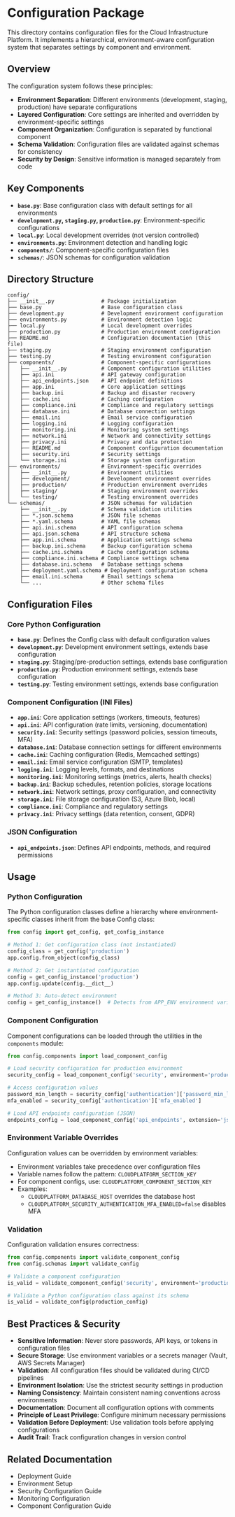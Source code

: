 # Configuration Package

This directory contains configuration files for the Cloud Infrastructure Platform. It implements a hierarchical, environment-aware configuration system that separates settings by component and environment.

## Overview

The configuration system follows these principles:

- **Environment Separation**: Different environments (development, staging, production) have separate configurations
- **Layered Configuration**: Core settings are inherited and overridden by environment-specific settings
- **Component Organization**: Configuration is separated by functional component
- **Schema Validation**: Configuration files are validated against schemas for consistency
- **Security by Design**: Sensitive information is managed separately from code

## Key Components

- **`base.py`**: Base configuration class with default settings for all environments
- **`development.py`, `staging.py`, `production.py`**: Environment-specific configurations
- **`local.py`**: Local development overrides (not version controlled)
- **`environments.py`**: Environment detection and handling logic
- **`components/`**: Component-specific configuration files
- **`schemas/`**: JSON schemas for configuration validation

## Directory Structure

```plaintext
config/
├── __init__.py               # Package initialization
├── base.py                   # Base configuration class
├── development.py            # Development environment configuration
├── environments.py           # Environment detection logic
├── local.py                  # Local development overrides
├── production.py             # Production environment configuration
├── README.md                 # Configuration documentation (this file)
├── staging.py                # Staging environment configuration
├── testing.py                # Testing environment configuration
├── components/               # Component-specific configurations
│   ├── __init__.py           # Component configuration utilities
│   ├── api.ini               # API gateway configuration
│   ├── api_endpoints.json    # API endpoint definitions
│   ├── app.ini               # Core application settings
│   ├── backup.ini            # Backup and disaster recovery
│   ├── cache.ini             # Caching configuration
│   ├── compliance.ini        # Compliance and regulatory settings
│   ├── database.ini          # Database connection settings
│   ├── email.ini             # Email service configuration
│   ├── logging.ini           # Logging configuration
│   ├── monitoring.ini        # Monitoring system settings
│   ├── network.ini           # Network and connectivity settings
│   ├── privacy.ini           # Privacy and data protection
│   ├── README.md             # Component configuration documentation
│   ├── security.ini          # Security settings
│   └── storage.ini           # Storage system configuration
├── environments/             # Environment-specific overrides
│   ├── __init__.py           # Environment utilities
│   ├── development/          # Development environment overrides
│   ├── production/           # Production environment overrides
│   ├── staging/              # Staging environment overrides
│   └── testing/              # Testing environment overrides
└── schemas/                  # JSON schemas for validation
    ├── __init__.py           # Schema validation utilities
    ├── *.json.schema         # JSON file schemas
    ├── *.yaml.schema         # YAML file schemas
    ├── api.ini.schema        # API configuration schema
    ├── api.json.schema       # API structure schema
    ├── app.ini.schema        # Application settings schema
    ├── backup.ini.schema     # Backup configuration schema
    ├── cache.ini.schema      # Cache configuration schema
    ├── compliance.ini.schema # Compliance settings schema
    ├── database.ini.schema   # Database settings schema
    ├── deployment.yaml.schema # Deployment configuration schema
    ├── email.ini.schema      # Email settings schema
    └── ...                   # Other schema files

```

## Configuration Files

### Core Python Configuration

- **`base.py`**: Defines the Config class with default configuration values
- **`development.py`**: Development environment settings, extends base configuration
- **`staging.py`**: Staging/pre-production settings, extends base configuration
- **`production.py`**: Production environment settings, extends base configuration
- **`testing.py`**: Testing environment settings, extends base configuration

### Component Configuration (INI Files)

- **`app.ini`**: Core application settings (workers, timeouts, features)
- **`api.ini`**: API configuration (rate limits, versioning, documentation)
- **`security.ini`**: Security settings (password policies, session timeouts, MFA)
- **`database.ini`**: Database connection settings for different environments
- **`cache.ini`**: Caching configuration (Redis, Memcached settings)
- **`email.ini`**: Email service configuration (SMTP, templates)
- **`logging.ini`**: Logging levels, formats, and destinations
- **`monitoring.ini`**: Monitoring settings (metrics, alerts, health checks)
- **`backup.ini`**: Backup schedules, retention policies, storage locations
- **`network.ini`**: Network settings, proxy configuration, and connectivity
- **`storage.ini`**: File storage configuration (S3, Azure Blob, local)
- **`compliance.ini`**: Compliance and regulatory settings
- **`privacy.ini`**: Privacy settings (data retention, consent, GDPR)

### JSON Configuration

- **`api_endpoints.json`**: Defines API endpoints, methods, and required permissions

## Usage

### Python Configuration

The Python configuration classes define a hierarchy where environment-specific classes inherit from the base Config class:

```python
from config import get_config, get_config_instance

# Method 1: Get configuration class (not instantiated)
config_class = get_config('production')
app.config.from_object(config_class)

# Method 2: Get instantiated configuration
config = get_config_instance('production')
app.config.update(config.__dict__)

# Method 3: Auto-detect environment
config = get_config_instance()  # Detects from APP_ENV environment variable

```

### Component Configuration

Component configurations can be loaded through the utilities in the `components` module:

```python
from config.components import load_component_config

# Load security configuration for production environment
security_config = load_component_config('security', environment='production')

# Access configuration values
password_min_length = security_config['authentication']['password_min_length']
mfa_enabled = security_config['authentication']['mfa_enabled']

# Load API endpoints configuration (JSON)
endpoints_config = load_component_config('api_endpoints', extension='json')

```

### Environment Variable Overrides

Configuration values can be overridden by environment variables:

- Environment variables take precedence over configuration files
- Variable names follow the pattern: `CLOUDPLATFORM_SECTION_KEY`
- For component configs, use: `CLOUDPLATFORM_COMPONENT_SECTION_KEY`
- Examples:
  - `CLOUDPLATFORM_DATABASE_HOST` overrides the database host
  - `CLOUDPLATFORM_SECURITY_AUTHENTICATION_MFA_ENABLED=false` disables MFA

### Validation

Configuration validation ensures correctness:

```python
from config.components import validate_component_config
from config.schemas import validate_config

# Validate a component configuration
is_valid = validate_component_config('security', environment='production')

# Validate a Python configuration class against its schema
is_valid = validate_config(production_config)

```

## Best Practices & Security

- **Sensitive Information**: Never store passwords, API keys, or tokens in configuration files
- **Secure Storage**: Use environment variables or a secrets manager (Vault, AWS Secrets Manager)
- **Validation**: All configuration files should be validated during CI/CD pipelines
- **Environment Isolation**: Use the strictest security settings in production
- **Naming Consistency**: Maintain consistent naming conventions across environments
- **Documentation**: Document all configuration options with comments
- **Principle of Least Privilege**: Configure minimum necessary permissions
- **Validation Before Deployment**: Use validation tools before applying configurations
- **Audit Trail**: Track configuration changes in version control

## Related Documentation

- Deployment Guide
- Environment Setup
- Security Configuration Guide
- Monitoring Configuration
- Component Configuration Guide
